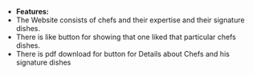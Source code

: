 - **Features:**
- The Website consists of chefs and their expertise and their signature dishes.
- There is like button for showing that one liked that particular chefs dishes.
- There is pdf download for button for Details about Chefs and his signature dishes
